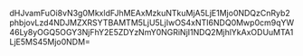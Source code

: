 dHJvamFuOi8vN3g0MkxldFJhMEAxMzkuNTkuMjA5LjE1Mjo0NDQzCnRyb2phbjovLzd4NDJMZXRSYTBAMTM5LjU5LjIwOS4xNTI6NDQ0Mwp0cm9qYW46Ly8yOGQ5OGY3NjFhY2E5ZDYzNmY0NGRiNjI1NDQ2MjhlYkAxODUuMTA1LjE5MS45Mjo0NDM=
